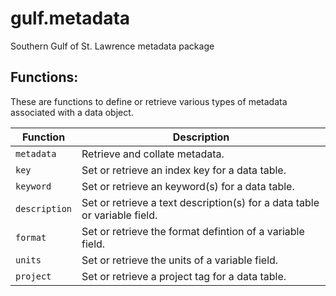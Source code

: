 # gulf.metadata
Southern Gulf of St. Lawrence metadata package

## Functions:

These are functions to define or retrieve various types of metadata associated with a data object.

Function      | Description
------------- | ------------------------------------------------------------------------
`metadata`    | Retrieve and collate metadata.
`key`         | Set or retrieve an index key for a data table.
`keyword`     | Set or retrieve an keyword(s) for a data table.
`description` | Set or retrieve a text description(s) for a data table or variable field.
`format`      | Set or retrieve the format defintion of a variable field.
`units`       | Set or retrieve the units of a variable field.
`project`     | Set or retrieve a project tag for a data table.  
